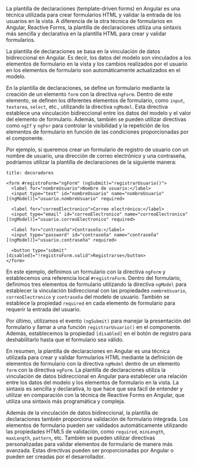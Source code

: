 La plantilla de declaraciones (template-driven forms) en Angular es una técnica utilizada para crear formularios HTML y validar la entrada de los usuarios en la vista. A diferencia de la otra técnica de formularios en Angular, Reactive Forms, la plantilla de declaraciones utiliza una sintaxis más sencilla y declarativa en la plantilla HTML para crear y validar formularios.

La plantilla de declaraciones se basa en la vinculación de datos bidireccional en Angular. Es decir, los datos del modelo son vinculados a los elementos de formulario en la vista y los cambios realizados por el usuario en los elementos de formulario son automáticamente actualizados en el modelo.

En la plantilla de declaraciones, se define un formulario mediante la creación de un elemento `form` con la directiva `ngForm`. Dentro de este elemento, se definen los diferentes elementos de formulario, como `input`, `textarea`, `select`, etc., utilizando la directiva `ngModel`. Esta directiva establece una vinculación bidireccional entre los datos del modelo y el valor del elemento de formulario. Además, también se pueden utilizar directivas como `ngIf` y `ngFor` para controlar la visibilidad y la repetición de los elementos de formulario en función de las condiciones proporcionadas por el componente.

Por ejemplo, si queremos crear un formulario de registro de usuario con un nombre de usuario, una dirección de correo electrónico y una contraseña, podríamos utilizar la plantilla de declaraciones de la siguiente manera:

```ad-note
title: decoradores
```
```
<form #registroForm="ngForm" (ngSubmit)="registrarUsuario()">
  <label for="nombreUsuario">Nombre de usuario:</label>
  <input type="text" id="nombreUsuario" name="nombreUsuario" [(ngModel)]="usuario.nombreUsuario" required>

  <label for="correoElectronico">Correo electrónico:</label>
  <input type="email" id="correoElectronico" name="correoElectronico" [(ngModel)]="usuario.correoElectronico" required>

  <label for="contraseña">Contraseña:</label>
  <input type="password" id="contraseña" name="contraseña" [(ngModel)]="usuario.contraseña" required>

  <button type="submit" [disabled]="!registroForm.valid">Registrarse</button>
</form>
```

En este ejemplo, definimos un formulario con la directiva `ngForm` y establecemos una referencia local `#registroForm`. Dentro del formulario, definimos tres elementos de formulario utilizando la directiva `ngModel` para establecer la vinculación bidireccional con las propiedades `nombreUsuario`, `correoElectronico` y `contraseña` del modelo de usuario. También se establece la propiedad `required` en cada elemento de formulario para requerir la entrada del usuario.

Por último, utilizamos el evento `(ngSubmit)` para manejar la presentación del formulario y llamar a una función `registrarUsuario()` en el componente. Además, establecemos la propiedad `[disabled]` en el botón de registro para deshabilitarlo hasta que el formulario sea válido.

En resumen, la plantilla de declaraciones en Angular es una técnica utilizada para crear y validar formularios HTML mediante la definición de elementos de formulario con la directiva `ngModel` dentro de un elemento `form` con la directiva `ngForm`. La plantilla de declaraciones utiliza la vinculación de datos bidireccional en Angular para establecer una relación entre los datos del modelo y los elementos de formulario en la vista. La sintaxis es sencilla y declarativa, lo que hace que sea fácil de entender y utilizar en comparación con la técnica de Reactive Forms en Angular, que utiliza una sintaxis más programática y compleja.

Además de la vinculación de datos bidireccional, la plantilla de declaraciones también proporciona validación de formulario integrada. Los elementos de formulario pueden ser validados automáticamente utilizando las propiedades HTML5 de validación, como `required`, `minLength`, `maxLength`, `pattern`, etc. También se pueden utilizar directivas personalizadas para validar elementos de formulario de manera más avanzada. Estas directivas pueden ser proporcionadas por Angular o pueden ser creadas por el desarrollador.